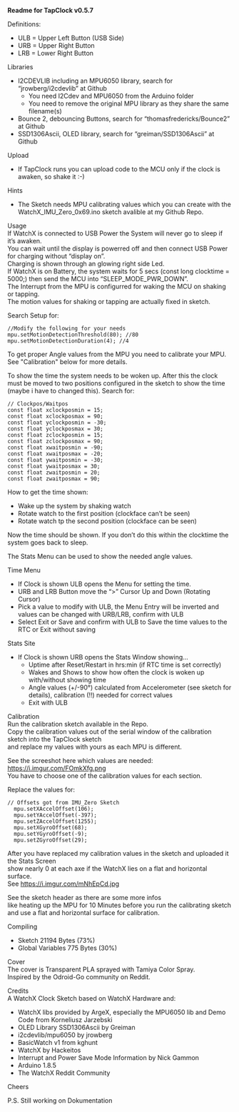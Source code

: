 **Readme for TapClock v0.5.7**

Definitions: 
* ULB = Upper Left Button (USB Side)
* URB = Upper Right Button
* LRB = Lower Right Button

Libraries
* I2CDEVLIB including an MPU6050 library, search for “jrowberg/i2cdevlib” at Github
  * You need I2Cdev and MPU6050 from the Arduino folder
  * You need to remove the original MPU library as they share the same filename(s)
* Bounce 2, debouncing Buttons, search for “thomasfredericks/Bounce2” at Github
* SSD1306Ascii, OLED library, search for “greiman/SSD1306Ascii” at Github

Upload
* If TapClock runs you can upload code to the MCU only if the clock is awaken, so shake it :-)

Hints
* The Sketch needs MPU calibrating values which you can create with the WatchX_IMU_Zero_0x69.ino sketch avalible at my Github Repo.

Usage  
If WatchX is connected to USB Power the System will never go to sleep if it’s awaken.  
You can wait until the display is powerred off and then connect USB Power for charging without “display on”.  
Charging is shown through an glowing right side Led.  
If WatchX is on Battery, the system waits for 5 secs (const long clocktime = 5000;) then send the MCU into “SLEEP_MODE_PWR_DOWN”.  
The Interrupt from the MPU is configurred for waking the MCU on shaking or tapping.  
The motion values for shaking or tapping are actually fixed in sketch.  
  
Search Setup for:

    //Modify the following for your needs
    mpu.setMotionDetectionThreshold(80); //80 
    mpu.setMotionDetectionDuration(4); //4

To get proper Angle values from the MPU you need to calibrate your MPU.  
See "Calibration" below for more details.  

To show the time the system needs to be woken up.
After this the clock must be moved to two positions configured in the sketch to show the time (maybe i have to changed this).
Search for:

    // Clockpos/Waitpos
    const float xclockposmin = 15;
    const float xclockposmax = 90;
    const float yclockposmin = -30;
    const float yclockposmax = 30;
    const float zclockposmin = 15;
    const float zclockposmax = 90;
    const float xwaitposmin = -90;
    const float xwaitposmax = -20;
    const float ywaitposmin = -30;
    const float ywaitposmax = 30;
    const float zwaitposmin = 20;
    const float zwaitposmax = 90;

How to get the time shown:
* Wake up the system by shaking watch
* Rotate watch to the first position (clockface can’t be seen)
* Rotate watch tp the second position (clockface can be seen)

Now the time should be shown.
If you don’t do this within the clocktime the system goes back to sleep.

The Stats Menu can be used to show the needed angle values.

Time Menu
* If Clock is shown ULB opens the Menu for setting the time.
* URB and LRB Button move the “>” Cursor Up and Down (Rotating Cursor)
* Pick a value to modify with ULB, the Menu Entry will be inverted and values can be changed with URB/LRB, confirm with ULB
* Select Exit or Save and confirm with ULB to Save the time values to the RTC or Exit without saving

Stats Site
* If Clock is shown URB opens the Stats Window showing…
  * Uptime after Reset/Restart in hrs:min (if RTC time is set correctly)
  * Wakes and Shows to show how often the clock is woken up with/without showing time
  * Angle values (+/-90°) calculated from Accelerometer (see sketch for details), calibration (!!) needed for correct values
  * Exit with ULB

Calibration  
Run the calibration sketch available in the Repo.  
Copy the calibration values out of the serial window of the calibration sketch into the TapClock sketch  
and replace my values with yours as each MPU is different.

See the screeshot here which values are needed: https://i.imgur.com/FOmkXfg.png  
You have to choose one of the calibration values for each section.  
  
Replace the values for:

    // Offsets got from IMU_Zero Sketch
      mpu.setXAccelOffset(106);
      mpu.setYAccelOffset(-397);
      mpu.setZAccelOffset(1255);
      mpu.setXGyroOffset(68);
      mpu.setYGyroOffset(-9);
      mpu.setZGyroOffset(29);
  
After you have replaced my calibration values in the sketch and uploaded it the Stats Screen  
show nearly 0 at each axe if the WatchX lies on a flat and horizontal surface.  
See https://i.imgur.com/mNhEpCd.jpg
  
See the sketch header as there are some more infos  
like heating up the MPU for 10 Minutes before you run the calibrating sketch  
and use a flat and horizontal surface for calibration.  
  
Compiling
* Sketch 21194 Bytes (73%)
* Global Variables 775 Bytes (30%)
  
Cover  
The cover is Transparent PLA sprayed with Tamiya Color Spray.  
Inspired by the Odroid-Go community on Reddit.  
  
Credits  
A WatchX Clock Sketch based on WatchX Hardware and:
* WatchX libs provided by ArgeX, especially the MPU6050 lib and Demo Code from Korneliusz Jarzebski
* OLED Library SSD1306Ascii by Greiman
* i2cdevlib/mpu6050 by jrowberg
* BasicWatch v1 from kghunt
* WatchX by Hackeitos
* Interrupt and Power Save Mode Information by Nick Gammon
* Arduino 1.8.5
* The WatchX Reddit Community
  
Cheers  
  
P.S. Still working on Dokumentation
